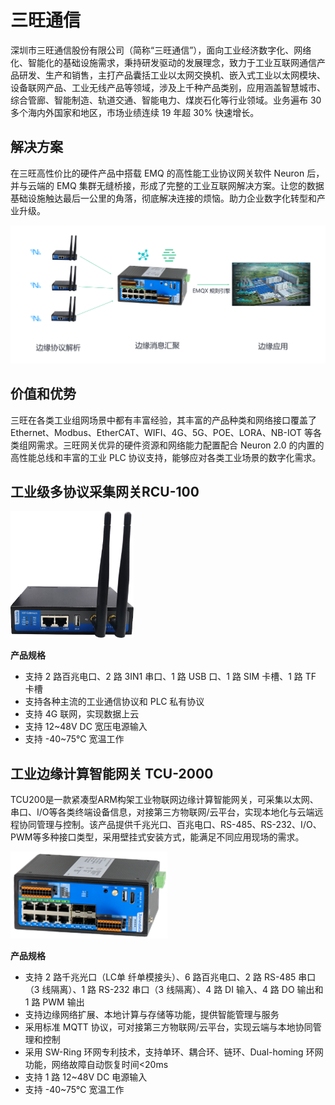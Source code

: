 # 三旺通信

深圳市三旺通信股份有限公司（简称“三旺通信”），面向工业经济数字化、网络化、智能化的基础设施需求，秉持研发驱动的发展理念，致力于工业互联网通信产品研发、生产和销售，主打产品囊括工业以太网交换机、嵌入式工业以太网模块、设备联网产品、工业无线产品等领域，涉及上千种产品类别，应用涵盖智慧城市、综合管廊、智能制造、轨道交通、智能电力、煤炭石化等行业领域。业务遍布 30 多个海内外国家和地区，市场业绩连续 19 年超 30% 快速增长。

## 解决方案

在三旺高性价比的硬件产品中搭载 EMQ 的高性能工业协议网关软件 Neuron 后，并与云端的 EMQ 集群无缝桥接，形成了完整的工业互联网解决方案。让您的数据基础设施触达最后一公里的角落，彻底解决连接的烦恼。助力企业数字化转型和产业升级。

<img src="./assets/3one-scenario1.png" alt="3one-scenario1" style="zoom:60%;" />

## 价值和优势

三旺在各类工业组网场景中都有丰富经验，其丰富的产品种类和网络接口覆盖了 Ethernet、Modbus、EtherCAT、WIFI、4G、5G、POE、LORA、NB-IOT 等各类组网需求。三旺网关优异的硬件资源和网络能力配置配合 Neuron 2.0 的内置的高性能总线和丰富的工业 PLC 协议支持，能够应对各类工业场景的数字化需求。

## 工业级多协议采集网关RCU-100



<img src="./assets/3one-rcu100.png" alt="Model Diagram" style="zoom:30%;" />

**产品规格**

- 支持 2 路百兆电口、2 路 3IN1 串口、1 路 USB 口、1 路 SIM 卡槽、1 路 TF 卡槽
- 支持各种主流的工业通信协议和 PLC 私有协议
- 支持 4G 联网，实现数据上云
- 支持 12~48V DC 宽压电源输入
- 支持 -40~75℃ 宽温工作



## 工业边缘计算智能网关 TCU-2000

TCU200是一款紧凑型ARM构架工业物联网边缘计算智能网关，可采集以太网、串口、I/O等各类终端设备信息，对接第三方物联网/云平台，实现本地化与云端远程协同管理与控制。该产品提供千兆光口、百兆电口、RS-485、RS-232、I/O、PWM等多种接口类型，采用壁挂式安装方式，能满足不同应用现场的需求。

![Model Diagram](./assets/3one-tcu2000.png)

**产品规格**

- 支持 2 路千兆光口（LC单 纤单模接头）、6 路百兆电口、2 路 RS-485 串口（3 线隔离）、1 路 RS-232 串口（3 线隔离）、4 路 DI 输入、4 路 DO 输出和 1 路 PWM 输出
- 支持边缘网络扩展、本地计算与存储等功能，提供智能管理与服务
- 采用标准 MQTT 协议，可对接第三方物联网/云平台，实现云端与本地协同管理和控制
- 采用 SW-Ring 环网专利技术，支持单环、耦合环、链环、Dual-homing 环网功能，网络故障自动恢复时间<20ms
- 支持 1 路 12~48V DC 电源输入
- 支持 -40~75℃ 宽温工作



